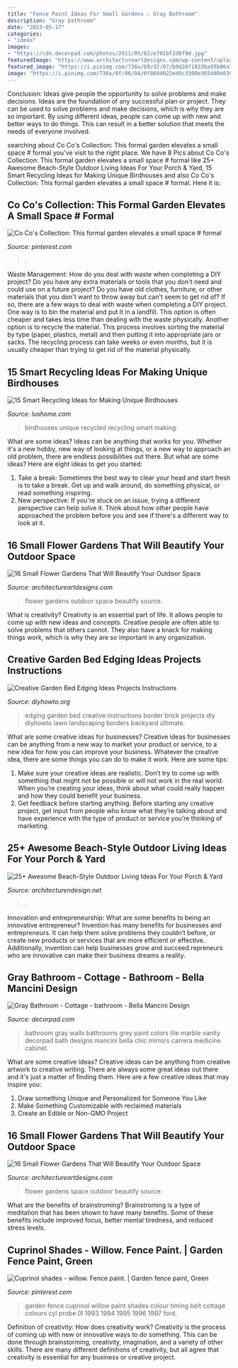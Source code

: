 ```yaml
---
title: "Fence Paint Ideas For Small Gardens : Gray Bathroom"
description: "Gray bathroom"
date: "2023-05-17"
categories:
- "ideas"
images:
- "https://cdn.decorpad.com/photos/2011/05/02/e701bf2d8f9d.jpg"
featuredImage: "https://www.architectureartdesigns.com/wp-content/uploads/2017/03/12-22-630x473.jpg"
featured_image: "https://i.pinimg.com/736x/b9/d2/07/b9d2071033ba95b06a79143b58b8e04a--backyard-garden-ideas-garden-paths.jpg"
image: "https://i.pinimg.com/736x/0f/86/04/0f8604022ed9c3300e365dd0e639a545--garden-bar-cottage-garden.jpg"
---
```



Conclusion: Ideas give people the opportunity to solve problems and make decisions.
Ideas are the foundation of any successful plan or project. They can be used to solve problems and make decisions, which is why they are so important. By using different ideas, people can come up with new and better ways to do things. This can result in a better solution that meets the needs of everyone involved.

	

		
searching about Co Co&#039;s Collection: This formal garden elevates a small space # formal you've visit to the right place. We have 8 Pics about Co Co&#039;s Collection: This formal garden elevates a small space # formal like 25+ Awesome Beach-Style Outdoor Living Ideas For Your Porch &amp; Yard, 15 Smart Recycling Ideas for Making Unique Birdhouses and also Co Co&#039;s Collection: This formal garden elevates a small space # formal. Here it is:
		
    
## Co Co&#039;s Collection: This Formal Garden Elevates A Small Space # Formal

<img loading=lazy src="https://i.pinimg.com/736x/b9/d2/07/b9d2071033ba95b06a79143b58b8e04a--backyard-garden-ideas-garden-paths.jpg" onerror="this.onerror=null;this.src='https://tse2.mm.bing.net/th?id=OIP.5HFJpyIxfqfHMEc83NGfmwAAAA&amp;pid=15.1';" alt="Co Co&#039;s Collection: This formal garden elevates a small space # formal">

_Source: pinterest.com_

>. 

	

Waste Management: How do you deal with waste when completing a DIY project?
Do you have any extra materials or tools that you don't need and could use on a future project? Do you have old clothes, furniture, or other materials that you don't want to throw away but can't seem to get rid of? If so, there are a few ways to deal with waste when completing a DIY project. 
One way is to bin the material and put it in a landfill. This option is often cheaper and takes less time than dealing with the waste physically. Another option is to recycle the material. This process involves sorting the material by type (paper, plastics, metal) and then putting it into appropriate jars or sacks. The recycling process can take weeks or even months, but it is usually cheaper than trying to get rid of the material physically.

    
## 15 Smart Recycling Ideas For Making Unique Birdhouses

<img loading=lazy src="http://www.lushome.com/wp-content/uploads/2014/07/recycled-crafts-ideas-handmade-birdhouses-13.jpg" onerror="this.onerror=null;this.src='https://tse4.mm.bing.net/th?id=OIP.JwhIUvQwCBPpYyopN5PZ8AAAAA&amp;pid=15.1';" alt="15 Smart Recycling Ideas for Making Unique Birdhouses">

_Source: lushome.com_

>birdhouses unique recycled recycling smart making. 

	

What are some ideas?
Ideas can be anything that works for you. Whether it's a new hobby, new way of looking at things, or a new way to approach an old problem, there are endless possibilities out there. But what are some ideas? Here are eight ideas to get you started: 
1. Take a break: Sometimes the best way to clear your head and start fresh is to take a break. Get up and walk around, do something physical, or read something inspiring. 
2. New perspective: If you're stuck on an issue, trying a different perspective can help solve it. Think about how other people have approached the problem before you and see if there's a different way to look at it. 

    
## 16 Small Flower Gardens That Will Beautify Your Outdoor Space

<img loading=lazy src="https://www.architectureartdesigns.com/wp-content/uploads/2017/03/12-22-630x473.jpg" onerror="this.onerror=null;this.src='https://tse1.mm.bing.net/th?id=OIP.zNPJbM88430PTwW0Xr0K-gHaFj&amp;pid=15.1';" alt="16 Small Flower Gardens That Will Beautify Your Outdoor Space">

_Source: architectureartdesigns.com_

>flower gardens outdoor space beautify source. 

	

What is creativity?
Creativity is an essential part of life. It allows people to come up with new ideas and concepts. Creative people are often able to solve problems that others cannot. They also have a knack for making things work, which is why they are so important in any organization.

    
## Creative Garden Bed Edging Ideas Projects Instructions

<img loading=lazy src="http://www.diyhowto.org/wp-content/uploads/Brick-Border-Garden-Edging-20-Creative-Garden-Bed-Edging-Ideas-Projects-Instructions-DIYHowto.jpg" onerror="this.onerror=null;this.src='https://tse3.mm.bing.net/th?id=OIP.RmwaKGqzbNEhnCFwTNCLlwHaJ8&amp;pid=15.1';" alt="Creative Garden Bed Edging Ideas Projects Instructions">

_Source: diyhowto.org_

>edging garden bed creative instructions border brick projects diy diyhowto lawn landscaping borders backyard ultimate. 

	

What are some creative ideas for businesses?
Creative ideas for businesses can be anything from a new way to market your product or service, to a new idea for how you can improve your business. Whatever the creative idea, there are some things you can do to make it work. Here are some tips: 
1. Make sure your creative ideas are realistic. Don’t try to come up with something that might not be possible or will not work in the real world. When you’re creating your ideas, think about what could really happen and how they could benefit your business. 
2. Get feedback before starting anything. Before starting any creative project, get input from people who know what they’re talking about and have experience with the type of product or service you’re thinking of marketing.

    
## 25+ Awesome Beach-Style Outdoor Living Ideas For Your Porch &amp; Yard

<img loading=lazy src="https://cdn.architecturendesign.net/wp-content/uploads/2015/07/AD-Beach-Style-Outdoor-Living-Ideas-08.jpg" onerror="this.onerror=null;this.src='https://tse4.mm.bing.net/th?id=OIP.7pMbefogice94IW7HUsOegHaJ3&amp;pid=15.1';" alt="25+ Awesome Beach-Style Outdoor Living Ideas For Your Porch &amp; Yard">

_Source: architecturendesign.net_

>. 

	

Innovation and entrepreneurship: What are some benefits to being an innovative entrepreneur?
Invention has many benefits for businesses and entrepreneurs. It can help them solve problems they couldn’t before, or create new products or services that are more efficient or effective. Additionally, invention can help businesses grow and succeed.repreneurs who are innovative can make their business dreams a reality.

    
## Gray Bathroom - Cottage - Bathroom - Bella Mancini Design

<img loading=lazy src="https://cdn.decorpad.com/photos/2011/05/02/e701bf2d8f9d.jpg" onerror="this.onerror=null;this.src='https://tse3.mm.bing.net/th?id=OIP.MbSVR60kv5eiUxZSCkp8yQHaKC&amp;pid=15.1';" alt="Gray Bathroom - Cottage - bathroom - Bella Mancini Design">

_Source: decorpad.com_

>bathroom gray walls bathrooms grey paint colors tile marble vanity decorpad bath designs mancini bella chic mirrors carrera medicine cabinet. 

	

What are some creative ideas?
Creative ideas can be anything from creative artwork to creative writing. There are always some great ideas out there and it's just a matter of finding them. Here are a few creative ideas that may inspire you:
1. Draw something Unique and Personalized for Someone You Like
2. Make Something Customizable with reclaimed materials
3. Create an Edible or Non-GMO Project

    
## 16 Small Flower Gardens That Will Beautify Your Outdoor Space

<img loading=lazy src="https://www.architectureartdesigns.com/wp-content/uploads/2017/03/6-25.jpg" onerror="this.onerror=null;this.src='https://tse1.mm.bing.net/th?id=OIP.hO8O59Mo6QKb_2vYnfeR0wHaFj&amp;pid=15.1';" alt="16 Small Flower Gardens That Will Beautify Your Outdoor Space">

_Source: architectureartdesigns.com_

>flower gardens space outdoor beautify source. 

	

What are the benefits of brainstroming?
Brainstroming is a type of meditation that has been shown to have many benefits. Some of these benefits include improved focus, better mental tiredness, and reduced stress levels.

    
## Cuprinol Shades - Willow. Fence Paint. | Garden Fence Paint, Green

<img loading=lazy src="https://i.pinimg.com/736x/0f/86/04/0f8604022ed9c3300e365dd0e639a545--garden-bar-cottage-garden.jpg" onerror="this.onerror=null;this.src='https://tse4.mm.bing.net/th?id=OIP.FTmeVD4_sCAk_LZQB0mt5QHaJ3&amp;pid=15.1';" alt="Cuprinol shades - willow. Fence paint. | Garden fence paint, Green">

_Source: pinterest.com_

>garden fence cuprinol willow paint shades colour timing belt cottage colours cyl probe 0l 1993 1994 1995 1996 1997 ford. 

	

Definition of creativity: How does creativity work?
Creativity is the process of coming up with new or innovative ways to do something. This can be done through brainstorming, creativity, imagination, and a variety of other skills. There are many different definitions of creativity, but all agree that creativity is essential for any business or creative project.

